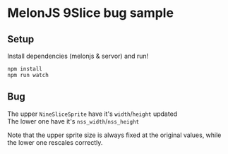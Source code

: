 # MelonJS 9Slice bug sample

## Setup

Install dependencies (melonjs & servor) and run!
```
npm install
npm run watch
```

## Bug

The upper `NineSliceSprite` have it's `width`/`height` updated  
The lower one have it's `nss_width`/`nss_height`  

Note that the upper sprite size is always fixed at the original values, while the lower one rescales correctly.
